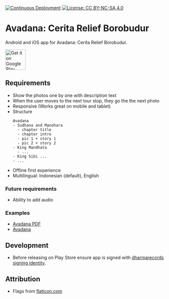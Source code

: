 [![Continuous Deployment](https://github.com/dharmarecords/cerita-relief-avadana/workflows/Continuous%20Integration/badge.svg)](https://github.com/dharmarecords/cerita-relief-avadana/actions?query=workflow)  [![License: CC BY-NC-SA 4.0](https://img.shields.io/badge/License-CC%20BY--NC--SA%204.0-lightgrey.svg)](https://creativecommons.org/licenses/by-nc-sa/4.0/)

# Avadana: Cerita Relief Borobudur

Android and iOS app for Avadana: Cerita Relief Borobudur.

<a href='https://play.google.com/store/apps/details?id=net.photodharma.apps.avadana' style="margin-top: 100px; padding: 0px"><img alt='Get it on Google Play' src='https://play.google.com/intl/en_us/badges/static/images/badges/en_badge_web_generic.png' height="64" style="margin: 0px; padding: 0px"/></a>

## Requirements

- Show the photos one by one with description text
- When the user moves to the next tour stop, they go the the next photo
- Responsive (Works great on mobile and tablet)
- Structure
  ```
  Avadana
  - Sudhana and Manohara
    - chapter title
    - chapter intro
    - pic 1 + story 1
    - pic 2 + story 2
  - King Mandhata
    - ...
  - King Sibi ...
  - ...
  ```
- Offline first experience
- Multilingual: Indonesian (default), English

### Future requirements

- Ability to add audio

### Examples

- [Avadana PDF](https://www.photodharma.net/Books/Avadana.pdf)
- [Avadana](https://www.photodharma.net/Indonesia/06-Avadana-Stories/06-Avadana-Stories.htm#toc0)

## Development

- Before releasing on Play Store ensure app is signed with [dharmarecords signing identity](/Keystore/dharmarecords/dharmarecords.keystore).

## Attribution

- Flags from [flaticon.com](https://www.flaticon.com/free-icon/)

